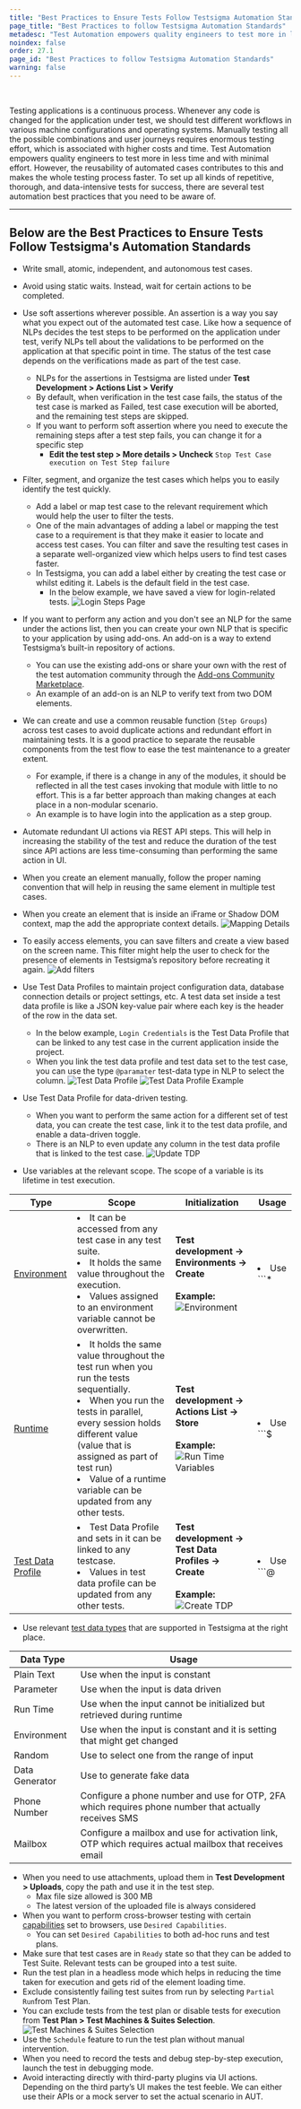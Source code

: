 ```yaml
---
title: "Best Practices to Ensure Tests Follow Testsigma Automation Standards"
page_title: "Best Practices to follow Testsigma Automation Standards"
metadesc: "Test Automation empowers quality engineers to test more in less time and with minimal effort. This article discusses the best practices to ensure tests follow Testsigma automation standards "
noindex: false
order: 27.1
page_id: "Best Practices to follow Testsigma Automation Standards"
warning: false
---
```


<br>

Testing applications is a continuous process. Whenever any code is changed for the application under test, we should test different workflows in various machine configurations and operating systems. Manually testing all the possible combinations and user journeys requires enormous testing effort, which is associated with higher costs and time. Test Automation empowers quality engineers to test more in less time and with minimal effort. However, the reusability of automated cases contributes to this and makes the whole testing process faster. To set up all kinds of repetitive, thorough, and data-intensive tests for success, there are several test automation best practices that you need to be aware of.

--- 

## **Below are the Best Practices to Ensure Tests Follow Testsigma's Automation Standards**
- Write small, atomic, independent, and autonomous test cases.
- Avoid using static waits. Instead, wait for certain actions to be completed.
- Use soft assertions wherever possible. An assertion is a way you say what you expect out of the automated test case. Like how a sequence of NLPs decides the test steps to be performed on the application under test, verify NLPs tell about the validations to be performed on the application at that specific point in time. The status of the test case depends on the verifications made as part of the test case.
    - NLPs for the assertions in Testsigma are listed under **Test Development > Actions List > Verify**
    - By default, when verification in the test case fails, the status of the test case is marked as Failed, test case execution will be aborted, and the remaining test steps are skipped.
    - If you want to perform soft assertion where you need to execute the remaining steps after a test step fails, you can change it for a specific step
        - **Edit the test step > More details > Uncheck**  ```Stop Test Case execution on Test Step failure```
- Filter, segment, and organize the test cases which helps you to easily identify the test quickly. 
    - Add a label or map test case to the relevant requirement which would help the user to filter the tests. 
    - One of the main advantages of adding a label or mapping the test case to a requirement is that they make it easier to locate and access test cases. You can filter and save the resulting test cases in a separate well-organized view which helps users to find test cases faster.
    - In Testsigma, you can add a label either by creating the test case or whilst editing it. Labels is the default field in the test case.
        - In the below example, we have saved a view for login-related tests.
        ![Login Steps Page](https://s3.amazonaws.com/static-docs.testsigma.com/new_images/projects/applications/loginrelated.png)
- If you want to perform any action and you don't see an NLP for the same under the actions list, then you can create your own NLP that is specific to your application by using add-ons. An add-on is a way to extend Testsigma’s built-in repository of actions.
    - You can use the existing add-ons or share your own with the rest of the test automation community through the [Add-ons Community Marketplace](https://testsigma.com/docs/addons/community-marketplace/).
    - An example of an add-on is an NLP to verify text from two DOM elements.
- We can create and use a common reusable function (```Step Groups```) across test cases to avoid duplicate actions and redundant effort in maintaining tests. It is a good practice to separate the reusable components from the test flow to ease the test maintenance to a greater extent.
   - For example, if there is a change in any of the modules, it should be reflected in all the test cases invoking that module with little to no effort. This is a far better approach than making changes at each place in a non-modular scenario.
   - An example is to have login into the application as a step group.

- Automate redundant UI actions via REST API steps. This will help in increasing the stability of the test and reduce the duration of the test since API actions are less time-consuming than performing the same action in UI.
- When you create an element manually, follow the proper naming convention that will help in reusing the same element in multiple test cases.
- When you create an element that is inside an iFrame or Shadow DOM context, map the add the appropriate context details.
![Mapping Details](https://s3.amazonaws.com/static-docs.testsigma.com/new_images/projects/applications/mapdetails.png)
- To easily access elements, you can save filters and create a view based on the screen name. This filter might help the user to check for the presence of elements in Testsigma’s repository before recreating it again.
![Add filters](https://s3.amazonaws.com/static-docs.testsigma.com/new_images/projects/applications/addfilters.png)
- Use Test Data Profiles to maintain project configuration data, database connection details or project settings, etc. A test data set inside a test data profile is like a JSON key-value pair where each key is the header of the row in the data set.
    - In the below example, ```Login Credentials``` is the Test Data Profile that can be linked to any test case in the current application inside the project.
    - When you link the test data profile and test data set to the test case, you can use the type ```@paramater``` test-data type in NLP to select the column.
    ![Test Data Profile](https://s3.amazonaws.com/static-docs.testsigma.com/new_images/projects/applications/tdp.png)
    ![Test Data Profile Example](https://s3.amazonaws.com/static-docs.testsigma.com/new_images/projects/applications/tdpex.png)
- Use Test Data Profile for data-driven testing.
    - When you want to perform the same action for a different set of test data, you can create the test case, link it to the test data profile, and enable a data-driven toggle.
    - There is an NLP to even update any column in the test data profile that is linked to the test case.
    ![Update TDP](https://s3.amazonaws.com/static-docs.testsigma.com/new_images/projects/applications/updatetdp.png)
- Use variables at the relevant scope. The scope of a variable is its lifetime in test execution.

|**Type**|**Scope**|**Initialization**|**Usage**|
|---|---|---|---|
|[Environment](https://testsigma.com/docs/elements/dynamic-elements/with-environment-data/)| <li> It can be accessed from any test case in any test suite. <br>  <li> It holds the same value throughout the execution.<br> <li> Values assigned to an environment variable cannot be overwritten.| **Test development → Environments → Create** <br> <br> **Example:** ![Environment](https://s3.amazonaws.com/static-docs.testsigma.com/new_images/projects/applications/env.png)| <li> Use ```*|Environment|``` data type for test-data during test step creation. <br> <li> Use ```*|Environment|``` inside locator value while creating the element. <br> <br> **Example:** ```//button[text()=’*|username|’]```|
|[Runtime](https://testsigma.com/docs/elements/dynamic-elements/with-runtime-test-data/)|<li> It holds the same value throughout the test run when you run the tests sequentially.<br> <li>When you run the tests in parallel, every session holds different value (value that is assigned as part of test run)<br> <li>Value of a runtime variable can be updated from any other tests.|**Test development → Actions List → Store** <br> <br> **Example:** ![Run Time Variables](https://s3.amazonaws.com/static-docs.testsigma.com/new_images/projects/applications/variables.png)|<li> Use ```$|Runtime|``` data type for test-data during test step creation. An overlay appears from where we can select the runtime variable. <br> <li> Use ```*|Runtime|``` inside locator value while creating the element. <br> <br> **Example:** ```//button[text()='$|divText|']``` |
|[Test Data Profile](https://testsigma.com/docs/elements/dynamic-elements/with-parameter-test-data/)| <li> Test Data Profile and sets in it can be linked to any testcase.<br> <li> Values in test data profile can be updated from any other tests.|**Test development → Test Data Profiles → Create** <br> <br> **Example:** ![Create TDP](https://s3.amazonaws.com/static-docs.testsigma.com/new_images/projects/applications/tdplogin.png)|<li> Use ```@|Parameter|``` data type for test-data during test step creation. An overlay appears from where we can select the test data set. <br> <li> Use ```@|Parameter|``` inside locator value while creating the element. <br> <br> **Example:**  ```//input[@id='@|elementName|']```|

- Use relevant [test data types](https://testsigma.com/docs/test-data/types/overview/) that are supported in Testsigma at the right place.

|**Data Type**|**Usage**|
|---|---|
|Plain Text|Use when the input is constant|
|Parameter|Use when the input is data driven|
|Run Time|Use when the input cannot be initialized but retrieved during runtime|
|Environment|Use when the input is constant and it is setting that might get changed|
|Random|Use to select one from the range of input|
|Data Generator|Use to generate fake data|
|Phone Number|Configure a phone number and use for OTP, 2FA which requires phone number that actually receives SMS|
|Mailbox|Configure a mailbox and use for activation link, OTP which requires actual mailbox that receives email|

- When you need to use attachments, upload them in **Test Development > Uploads**, copy the path and use it in the test step.
    - Max file size allowed is 300 MB
    - The latest version of the uploaded file is always considered
- When you want to perform cross-browser testing with certain [capabilities](https://www.selenium.dev/documentation/legacy/desired_capabilities/) set to browsers, use ```Desired Capabilities```.
    - You can set ```Desired Capabilities``` to both ad-hoc runs and test plans.
- Make sure that test cases are in ```Ready``` state so that they can be added to Test Suite. Relevant tests can be grouped into a test suite.
- Run the test plan in a headless mode which helps in reducing the time taken for execution and gets rid of the element loading time.
- Exclude consistently failing test suites from run by selecting ```Partial Run```from Test Plan.
- You can exclude tests from the test plan or disable tests for execution from **Test Plan > Test Machines & Suites Selection**.
![Test Machines & Suites Selection](https://s3.amazonaws.com/static-docs.testsigma.com/new_images/projects/applications/tstm.png)
- Use the ```Schedule``` feature to run the test plan without manual intervention.
- When you need to record the tests and debug step-by-step execution, launch the test in debugging mode.
- Avoid interacting directly with third-party plugins via UI actions. Depending on the third party’s UI makes the test feeble. We can either use their APIs or a mock server to set the actual scenario in AUT.